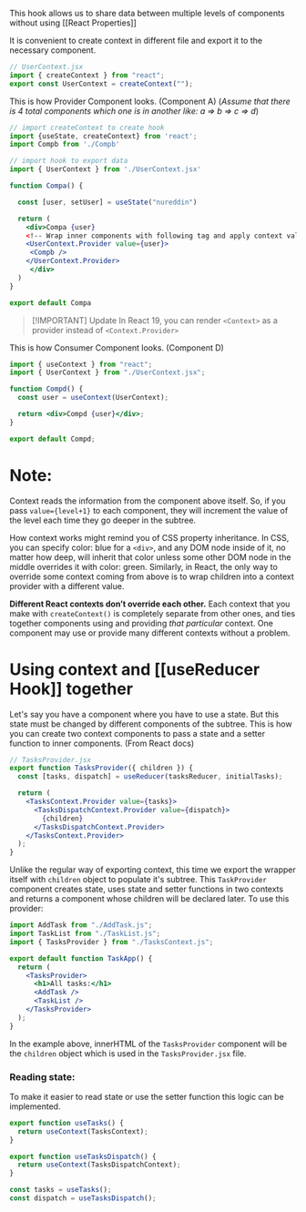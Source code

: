 This hook allows us to share data between multiple levels of components without using [[React Properties]]

It is convenient to create context in different file and export it to the necessary component.

```jsx
// UserContext.jsx
import { createContext } from "react";
export const UserContext = createContext("");
```

This is how Provider Component looks. (Component A) (_Assume that there is 4 total components which one is in another like: a => b => c => d_)

```jsx
// import createContext to create hook
import {useState, createContext} from 'react';
import Compb from './Compb'

// import hook to export data
import { UserContext } from './UserContext.jsx'

function Compa() {

  const [user, setUser] = useState("nureddin")

  return (
    <div>Compa {user}
    <!-- Wrap inner components with following tag and apply context value to transfer data between components -->
    <UserContext.Provider value={user}>
     <Compb />
    </UserContext.Provider>
     </div>
  )
}

export default Compa
```

> [!IMPORTANT] Update
> In React 19, you can render `<Context>` as a provider instead of `<Context.Provider>`

This is how Consumer Component looks. (Component D)

```jsx
import { useContext } from "react";
import { UserContext } from "./UserContext.jsx";

function Compd() {
  const user = useContext(UserContext);

  return <div>Compd {user}</div>;
}

export default Compd;
```

# Note:

Context reads the information from the component above itself. So, if you pass
`value={level+1}`
to each component, they will increment the value of the level each time they go deeper in the subtree.

How context works might remind you of CSS property inheritance. In CSS, you can specify color: blue for a `<div>`, and any DOM node inside of it, no matter how deep, will inherit that color unless some other DOM node in the middle overrides it with color: green. Similarly, in React, the only way to override some context coming from above is to wrap children into a context provider with a different value.

**Different React contexts don’t override each other.** Each context that you make with `createContext()` is completely separate from other ones, and ties together components using and providing _that particular_ context. One component may use or provide many different contexts without a problem.

# Using context and [[useReducer Hook]] together

Let's say you have a component where you have to use a state. But this state must be changed by different components of the subtree. This is how you can create two context components to pass a state and a setter function to inner components. (From React docs)

```jsx
// TasksProvider.jsx
export function TasksProvider({ children }) {
  const [tasks, dispatch] = useReducer(tasksReducer, initialTasks);

  return (
    <TasksContext.Provider value={tasks}>
      <TasksDispatchContext.Provider value={dispatch}>
        {children}
      </TasksDispatchContext.Provider>
    </TasksContext.Provider>
  );
}
```

Unlike the regular way of exporting context, this time we export the wrapper itself with `children` object to populate it's subtree. This `TaskProvider` component creates state, uses state and setter functions in two contexts and returns a component whose children will be declared later. To use this provider:

```jsx
import AddTask from "./AddTask.js";
import TaskList from "./TaskList.js";
import { TasksProvider } from "./TasksContext.js";

export default function TaskApp() {
  return (
    <TasksProvider>
      <h1>All tasks:</h1>
      <AddTask />
      <TaskList />
    </TasksProvider>
  );
}
```

In the example above, innerHTML of the `TasksProvider` component will be the `children` object which is used in the `TasksProvider.jsx` file.

### Reading state:

To make it easier to read state or use the setter function this logic can be implemented.

```jsx
export function useTasks() {
  return useContext(TasksContext);
}

export function useTasksDispatch() {
  return useContext(TasksDispatchContext);
}
```

```jsx
const tasks = useTasks();
const dispatch = useTasksDispatch();
```
